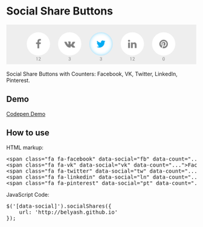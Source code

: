 # Social Share Buttons
![Social Share Buttons](social-share-buttons.png)

Social Share Buttons with Counters: Facebook, VK, Twitter, LinkedIn, Pinterest.

## Demo
[Codepen Demo](http://codepen.io/Belyash/full/ogQbWj/)

## How to use
HTML markup:
<pre>
&lt;span class="fa fa-facebook" data-social="fb" data-count="..."&gt;Facebook&lt;/span&gt;
&lt;span class="fa fa-vk" data-social="vk" data-count="..."&gt;Facebook&lt;/span&gt;
&lt;span class="fa fa-twitter" data-social="tw" data-count="..."&gt;Facebook&lt;/span&gt;
&lt;span class="fa fa-linkedin" data-social="ln" data-count="..."&gt;Facebook&lt;/span&gt;
&lt;span class="fa fa-pinterest" data-social="pt" data-count="..."&gt;Facebook&lt;/span&gt;
</pre>
JavaScript Code:
<pre>
$('[data-social]').socialShares({
    url: 'http://belyash.github.io'
});
</pre>